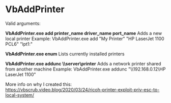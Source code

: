 # VbAddPrinter

Valid arguments:

**VbAddPrinter.exe add printer_name driver_name port_name**
Adds a new local printer
Example:
VbAddPrinter.exe add "My Printer" "HP LaserJet 1100 PCL6" "lpt1:"


**VbAddPrinter.exe enum**
Lists currently installed printers


**VbAddPrinter.exe addunc \\\\server\\printer**
Adds a network printer shared from another machine
Example:
VbAddPrinter.exe addunc "\\\\192.168.0.12\\HP LaserJet 1100"


More info on why I created this: https://vbscrub.video.blog/2020/03/24/ricoh-printer-exploit-priv-esc-to-local-system/
